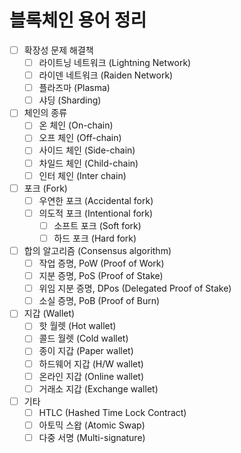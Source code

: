 # 블록체인 용어 정리

- [ ] 확장성 문제 해결책
  - [ ] 라이트닝 네트워크 (Lightning Network)
  - [ ] 라이덴 네트워크 (Raiden Network)
  - [ ] 플라즈마 (Plasma)
  - [ ] 샤딩 (Sharding)

- [ ] 체인의 종류
  - [ ] 온 체인 (On-chain)
  - [ ] 오프 체인 (Off-chain)
  - [ ] 사이드 체인 (Side-chain)
  - [ ] 차일드 체인 (Child-chain)
  - [ ] 인터 체인 (Inter chain)

- [ ] 포크 (Fork)
  - [ ] 우연한 포크 (Accidental fork)
  - [ ] 의도적 포크 (Intentional fork)
    - [ ] 소프트 포크 (Soft fork)
    - [ ] 하드 포크 (Hard fork)

- [ ] 합의 알고리즘 (Consensus algorithm)
  - [ ] 작업 증명, PoW (Proof of Work)
  - [ ] 지분 증명, PoS (Proof of Stake)
  - [ ] 위임 지분 증명, DPos (Delegated Proof of Stake)
  - [ ] 소실 증명, PoB (Proof of Burn)
  
- [ ] 지갑 (Wallet)
  - [ ] 핫 월렛 (Hot wallet)
  - [ ] 콜드 월렛 (Cold wallet)
  - [ ] 종이 지갑 (Paper wallet)
  - [ ] 하드웨어 지갑 (H/W wallet)
  - [ ] 온라인 지갑 (Online wallet)
  - [ ] 거래소 지갑 (Exchange wallet)

- [ ] 기타
  - [ ] HTLC (Hashed Time Lock Contract)
  - [ ] 아토믹 스왑 (Atomic Swap)
  - [ ] 다중 서명 (Multi-signature)
